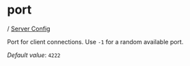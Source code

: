 # port

/ [Server Config](../README.md) 

Port for client connections. Use `-1` for a
random available port.

*Default value*: `4222`
